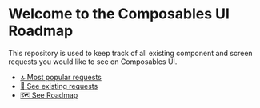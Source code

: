 # Welcome to the Composables UI Roadmap

This repository is used to keep track of all existing component and screen requests you would like to see on Composables UI.

- [🔝 Most popular requests](https://github.com/Composables-co/roadmap/issues?q=is%3Aissue+is%3Aopen+sort%3Areactions-desc)
- [🙏 See existing requests](https://github.com/Composables-co/roadmap/issues)
- [🗺️ See Roadmap](https://github.com/orgs/Composables-co/projects/1)
